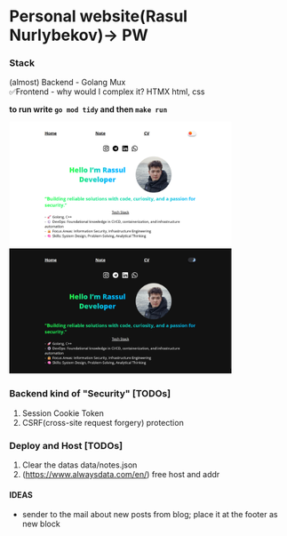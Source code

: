 # Personal website(Rasul Nurlybekov)-> PW

### Stack
(almost) Backend - Golang Mux\
✅Frontend - why would I complex it? HTMX html, css

**to run write `go mod tidy` and then `make run`** 

<img src="assets/img/mainPage.png" alt="Main page in white theme" width="400" />
<img src="assets/img/mainPage(blackTheme).png" alt="Main page in black theme" width="400"/>

### Backend kind of "Security" [TODOs]
1. Session Cookie Token
2. CSRF(cross-site request forgery) protection

### Deploy and Host [TODOs]
1. Clear the datas data/notes.json
2. (https://www.alwaysdata.com/en/) free host and addr

#### IDEAS
* sender to the mail about new posts from blog; place it at the footer as new block


